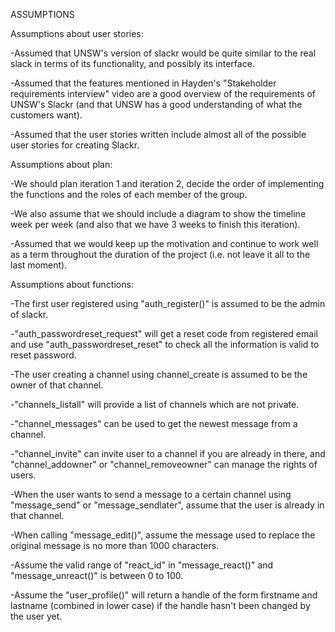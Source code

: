ASSUMPTIONS

Assumptions about user stories:

-Assumed that UNSW's version of slackr would be quite similar to the real slack in terms of its functionality, and possibly its interface.

-Assumed that the features mentioned in Hayden's "Stakeholder requirements interview" video are a good overview of the requirements of UNSW's Slackr (and that UNSW has a good understanding of what the customers want).

-Assumed that the user stories written include almost all of the possible user stories for creating Slackr.

Assumptions about plan:

-We should plan iteration 1 and iteration 2, decide the order of implementing the functions and the roles of each member of the group.

-We also assume that we should include a diagram to show the timeline week per week (and also that we have 3 weeks to finish this iteration).

-Assumed that we would keep up the motivation and continue to work well as a term throughout the duration of the project (i.e. not leave it all to the last moment).

Assumptions about functions:

-The first user registered using "auth_register()" is assumed to be the admin of slackr.

-"auth_passwordreset_request" will get a reset code from registered email and use "auth_passwordreset_reset" to check all the information is valid to reset password.

-The user creating a channel using channel_create is assumed to be the owner of that channel.

-"channels_listall" will provide a list of channels which are not private.

-"channel_messages" can be used to get the newest message from a channel.

-"channel_invite" can invite user to a channel if you are already in there, and "channel_addowner" or "channel_removeowner" can manage the rights of users.

-When the user wants to send a message to a certain channel using "message_send" or "message_sendlater", assume that the user is already in that channel.

-When calling "message_edit()", assume the message used to replace the original message is no more than 1000 characters.

-Assume the valid range of "react_id" in "message_react()" and "message_unreact()" is between 0 to 100.

-Assume the "user_profile()" will return a handle of the form firstname and lastname (combined in lower case) if the handle hasn't been changed by the user yet.

